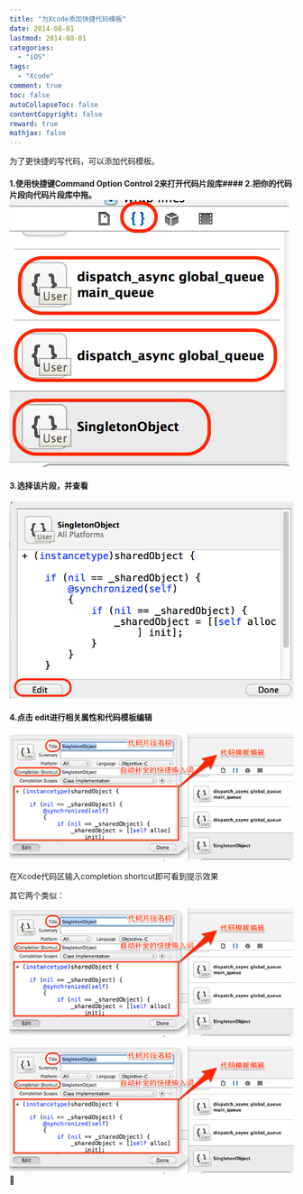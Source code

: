 ```yaml
---
title: "为Xcode添加快捷代码模板"
date: 2014-08-01
lastmod: 2014-08-01
categories:
  - "iOS"
tags:
  - "Xcode"
comment: true
toc: false
autoCollapseToc: false
contentCopyright: false
reward: true
mathjax: false
---
```


为了更快捷的写代码，可以添加代码模板。


#### 1.使用快捷键Command Option Control 2来打开代码片段库#### 2.把你的代码片段向代码片段库中拖。 ![image](/images/post/2014-08-01-wei-xcodetian-jia-kuai-jie-dai-ma-mo-ban/shortcodetemplate1.png)
 
#### 3.选择该片段，并查看
 ![image](/images/post/2014-08-01-wei-xcodetian-jia-kuai-jie-dai-ma-mo-ban/shortcodetemplate2.png)

#### 4.点击 edit进行相关属性和代码模板编辑
 ![image](/images/post/2014-08-01-wei-xcodetian-jia-kuai-jie-dai-ma-mo-ban/shortcodetemplate3.png)
 
 在Xcode代码区输入completion shortcut即可看到提示效果
 
 其它两个类似：
 
 ![image](/images/post/2014-08-01-wei-xcodetian-jia-kuai-jie-dai-ma-mo-ban/shortcodetemplate3.png)
 
 ![image](/images/post/2014-08-01-wei-xcodetian-jia-kuai-jie-dai-ma-mo-ban/shortcodetemplate3.png)